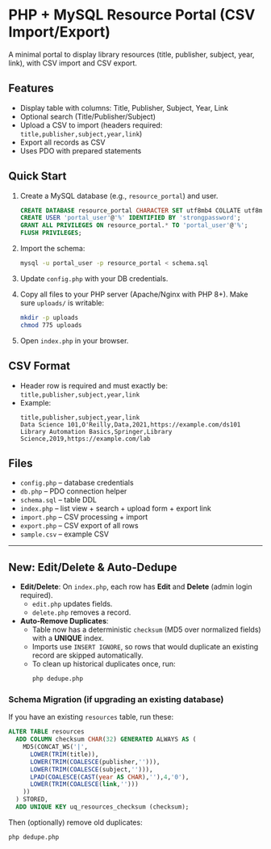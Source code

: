 
# PHP + MySQL Resource Portal (CSV Import/Export)

A minimal portal to display library resources (title, publisher, subject, year, link),
with CSV import and CSV export.

## Features
- Display table with columns: Title, Publisher, Subject, Year, Link
- Optional search (Title/Publisher/Subject)
- Upload a CSV to import (headers required: `title,publisher,subject,year,link`)
- Export all records as CSV
- Uses PDO with prepared statements

## Quick Start

1) Create a MySQL database (e.g., `resource_portal`) and user.
   ```sql
   CREATE DATABASE resource_portal CHARACTER SET utf8mb4 COLLATE utf8mb4_unicode_ci;
   CREATE USER 'portal_user'@'%' IDENTIFIED BY 'strongpassword';
   GRANT ALL PRIVILEGES ON resource_portal.* TO 'portal_user'@'%';
   FLUSH PRIVILEGES;
   ```

2) Import the schema:
   ```bash
   mysql -u portal_user -p resource_portal < schema.sql
   ```

3) Update `config.php` with your DB credentials.

4) Copy all files to your PHP server (Apache/Nginx with PHP 8+). Make sure `uploads/` is writable:
   ```bash
   mkdir -p uploads
   chmod 775 uploads
   ```

5) Open `index.php` in your browser.

## CSV Format
- Header row is required and must exactly be: `title,publisher,subject,year,link`
- Example:
  ```csv
  title,publisher,subject,year,link
  Data Science 101,O'Reilly,Data,2021,https://example.com/ds101
  Library Automation Basics,Springer,Library Science,2019,https://example.com/lab
  ```

## Files
- `config.php` – database credentials
- `db.php` – PDO connection helper
- `schema.sql` – table DDL
- `index.php` – list view + search + upload form + export link
- `import.php` – CSV processing + import
- `export.php` – CSV export of all rows
- `sample.csv` – example CSV


---

## New: Edit/Delete & Auto-Dedupe

- **Edit/Delete**: On `index.php`, each row has **Edit** and **Delete** (admin login required).
  - `edit.php` updates fields.
  - `delete.php` removes a record.
- **Auto-Remove Duplicates**:
  - Table now has a deterministic `checksum` (MD5 over normalized fields) with a **UNIQUE** index.
  - Imports use `INSERT IGNORE`, so rows that would duplicate an existing record are skipped automatically.
  - To clean up historical duplicates once, run:
    ```bash
    php dedupe.php
    ```

### Schema Migration (if upgrading an existing database)
If you have an existing `resources` table, run these:
```sql
ALTER TABLE resources
  ADD COLUMN checksum CHAR(32) GENERATED ALWAYS AS (
    MD5(CONCAT_WS('|',
      LOWER(TRIM(title)),
      LOWER(TRIM(COALESCE(publisher,''))),
      LOWER(TRIM(COALESCE(subject,''))),
      LPAD(COALESCE(CAST(year AS CHAR),''),4,'0'),
      LOWER(TRIM(COALESCE(link,'')))
    ))
  ) STORED,
  ADD UNIQUE KEY uq_resources_checksum (checksum);
```
Then (optionally) remove old duplicates:
```bash
php dedupe.php
```
